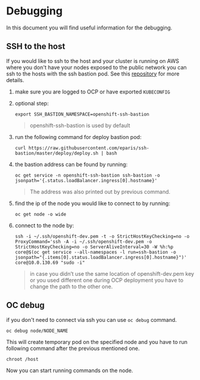 # Debugging

In this document you will find useful information for the debugging.

## SSH to the host

If you would like to ssh to the host and your cluster is running on AWS where
you don't have your nodes exposed to the public network you can ssh to the hosts with the
ssh bastion pod. See this [repository](https://github.com/eparis/ssh-bastion) for
more details.

1) make sure you are logged to OCP or have exported `KUBECONFIG`
1) optional step:

    ```console
    export SSH_BASTION_NAMESPACE=openshift-ssh-bastion
    ```

    > openshift-ssh-bastion is used by default
1) run the following command for deploy bastion pod:

    ```console
    curl https://raw.githubusercontent.com/eparis/ssh-bastion/master/deploy/deploy.sh | bash
    ```

1) the bastion address can be found by running:

    ```console
    oc get service -n openshift-ssh-bastion ssh-bastion -o jsonpath='{.status.loadBalancer.ingress[0].hostname}'
    ```

    > The address was also printed out by previous command.

1) find the ip of the node you would like to connect to by running:

    ```console
    oc get node -o wide
    ```

1) connect to the node by:

    ```console
    ssh -i ~/.ssh/openshift-dev.pem -t -o StrictHostKeyChecking=no -o ProxyCommand='ssh -A -i ~/.ssh/openshift-dev.pem -o StrictHostKeyChecking=no -o ServerAliveInterval=30 -W %h:%p core@$(oc get service --all-namespaces -l run=ssh-bastion -o jsonpath="{.items[0].status.loadBalancer.ingress[0].hostname}")' core@10.0.130.69 "sudo -i"
    ```

    > in case you didn’t use the same location of openshift-dev.pem key or you used different one during OCP deployment you have to change the path to the other one.

## OC debug

if you don't need to connect via ssh you can use `oc debug` command.

```console
oc debug node/NODE_NAME
```

This will create temporary pod on the specified node and you have to run
following command after the previous mentioned one.

```console
chroot /host
```

Now you can start running commands on the node.
